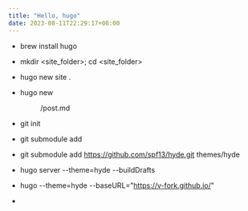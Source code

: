 ```yaml
---
title: "Hello, hugo"
date: 2023-08-11T22:29:17+08:00
---
```


- brew install hugo


- mkdir <site_folder>; cd <site_folder>


- hugo new site .


- hugo new <dir>/post.md


- git init


- git submodule add <url> <public>


- git submodule add https://github.com/spf13/hyde.git themes/hyde


- hugo server --theme=hyde --buildDrafts


- hugo --theme=hyde --baseURL="https://v-fork.github.io/"



-
